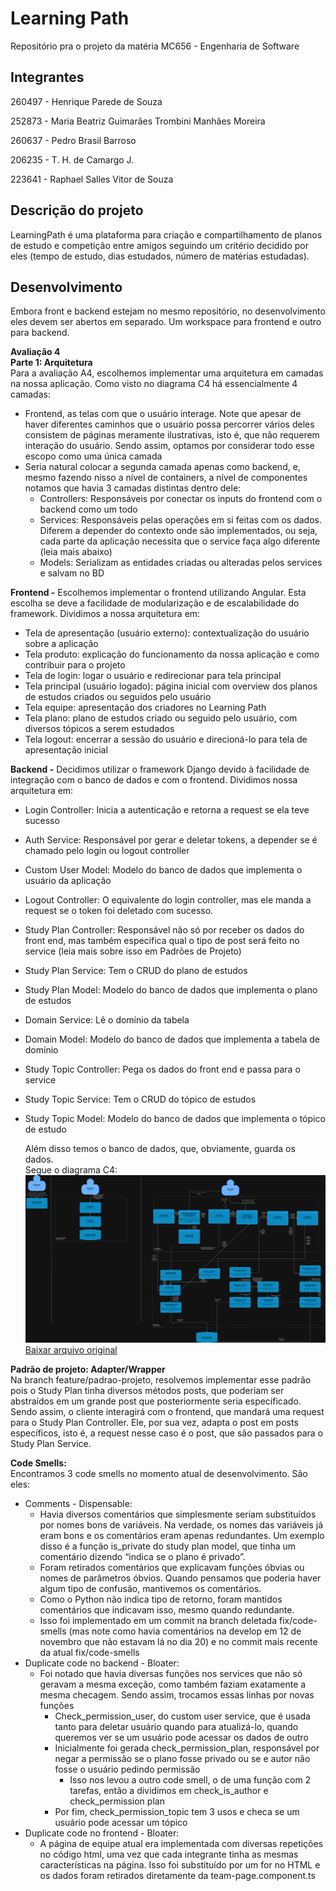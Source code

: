 # Learning Path

Repositório pra o projeto da matéria MC656 - Engenharia de Software

## Integrantes

260497 - Henrique Parede de Souza

252873 - Maria Beatriz Guimarães Trombini Manhães Moreira 

260637 - Pedro Brasil Barroso

206235 - T. H. de Camargo J.

223641 - Raphael Salles Vitor de Souza

## Descrição do projeto

LearningPath é uma plataforma para criação e compartilhamento de planos de estudo e competição entre amigos seguindo um critério decidido por eles (tempo de estudo, dias estudados, número de matérias estudadas).

## Desenvolvimento

Embora front e backend estejam no mesmo repositório, no desenvolvimento eles devem ser abertos em separado. Um workspace para frontend e outro para backend.

  
**Avaliação 4**  
**Parte 1: Arquitetura**   
Para a avaliação A4, escolhemos implementar uma arquitetura em camadas na nossa aplicação. Como visto no diagrama C4 há essencialmente 4 camadas:

* Frontend, as telas com que o usuário interage. Note que apesar de haver diferentes caminhos que o usuário possa percorrer vários deles consistem de páginas  meramente ilustrativas, isto é, que não requerem interação do usuário. Sendo assim, optamos por considerar todo esse escopo como uma única camada  
* Seria natural colocar a segunda camada apenas como backend, e, mesmo fazendo nisso a nível de containers, a nível de componentes notamos que havia 3 camadas distintas dentro dele:  
  * Controllers: Responsáveis por conectar os inputs do frontend com o backend como um todo  
  * Services: Responsáveis pelas operações em si feitas com os dados. Diferem a depender do contexto onde são implementados, ou seja, cada parte da aplicação necessita que o service faça algo diferente (leia mais abaixo)  
  * Models: Serializam as entidades criadas ou alteradas pelos services e salvam no BD

**Frontend \-** Escolhemos implementar o frontend utilizando Angular. Esta escolha se deve a facilidade de modularização e de escalabilidade do framework. Dividimos a nossa arquitetura em:

* Tela de apresentação (usuário externo): contextualização do usuário sobre a aplicação  
* Tela produto: explicação do funcionamento da nossa aplicação e como contribuir para o projeto  
* Tela de login: logar o usuário e redirecionar para tela principal  
* Tela principal (usuário logado): página inicial com overview dos planos de estudos criados ou seguidos pelo usuário  
* Tela equipe: apresentação dos criadores no Learning Path  
* Tela plano: plano de estudos criado ou seguido pelo usuário, com diversos tópicos a serem estudados  
* Tela logout: encerrar a sessão do usuário e direcioná-lo para tela de apresentação inicial

**Backend \-** Decidimos utilizar o framework Django devido à facilidade de integração com o banco de dados e com o frontend. Dividimos nossa arquitetura em:

* Login Controller: Inicia a autenticação e retorna a request se ela teve sucesso  
* Auth Service: Responsável por gerar e deletar tokens, a depender se é chamado pelo login ou logout controller  
* Custom User Model: Modelo do banco de dados que implementa o usuário da aplicação   
* Logout Controller: O equivalente do login controller, mas ele manda a request se o token foi deletado com sucesso.  
* Study Plan Controller: Responsável não só por receber os dados do front end, mas também especifica qual o tipo de post será feito no service (leia mais sobre isso em Padrões de Projeto)  
* Study Plan Service: Tem o CRUD do plano de estudos  
* Study Plan Model: Modelo do banco de dados que implementa o plano de estudos  
* Domain Service:  Lê o domínio da tabela  
* Domain Model: Modelo do banco de dados que implementa a tabela de domínio  
* Study Topic Controller: Pega os dados do front end e passa para o service  
* Study Topic Service: Tem o CRUD do tópico de estudos  
* Study Topic Model: Modelo do banco de dados que implementa o tópico de estudo

	Além disso temos o banco de dados, que, obviamente, guarda os dados.  
Segue o diagrama C4:
![Diagrama do Sistema](readmeAssets/C4%20-%20Avaliação%204.drawio.png)
[Baixar arquivo original](https://drive.google.com/file/d/1BJyhDH47fbebxdDqXOKrLCm6mTBW9CNz/view?usp=sharing)


**Padrão de projeto: Adapter/Wrapper**   
Na branch feature/padrao-projeto, resolvemos implementar esse padrão pois o Study Plan tinha diversos métodos posts, que poderiam ser abstraídos em um grande post que posteriormente seria específicado. Sendo assim, o cliente interagirá com o frontend, que mandará uma request para o Study Plan Controller. Ele, por sua vez, adapta o post em posts específicos, isto é, a request nesse caso é o post, que são passados para o Study Plan Service.

**Code Smells:**  
Encontramos 3 code smells no momento atual de desenvolvimento. São eles:

* Comments \- Dispensable:  
  * Havia diversos comentários que simplesmente seriam substituídos por nomes bons de variáveis. Na verdade, os nomes das variáveis já eram bons e os comentários eram apenas redundantes. Um exemplo disso é a função is\_private do study plan model, que tinha um comentário dizendo “indica se o plano é privado”.   
  * Foram retirados comentários que explicavam funções óbvias ou nomes de parâmetros óbvios. Quando pensamos que poderia haver algum tipo de confusão, mantivemos os comentários.  
  * Como o Python não indica tipo de retorno, foram mantidos comentários que indicavam isso, mesmo quando redundante.  
  * Isso foi implementado em um commit na branch deletada fix/code-smells (mas note como havia comentários na develop em 12 de novembro que não estavam lá no dia 20\) e no commit mais recente da atual fix/code-smells  
* Duplicate code no backend \- Bloater:  
  * Foi notado que havia diversas funções nos services que não só geravam a mesma exceção, como também faziam exatamente a mesma checagem. Sendo assim, trocamos essas linhas por novas funções  
    * Check\_permission\_user, do custom user service, que é usada tanto para deletar usuário quando para atualizá-lo, quando queremos ver se um usuário pode acessar os dados de outro  
    * Inicialmente foi gerada check\_permission\_plan, responsável por negar a permissão se o plano fosse privado ou se e autor não fosse o usuário pedindo permissão  
      * Isso nos levou a outro code smell, o de uma função com 2 tarefas, então a dividimos em check\_is\_author e check\_permission plan  
    * Por fim, check\_permission\_topic tem 3 usos e checa se um usuário pode acessar um tópico   
* Duplicate code no frontend \- Bloater:  
  * A página de equipe atual era implementada com diversas repetições no código html, uma vez que cada integrante tinha as mesmas características na página. Isso foi substituído por um for no HTML e os dados foram retirados diretamente da team-page.component.ts
